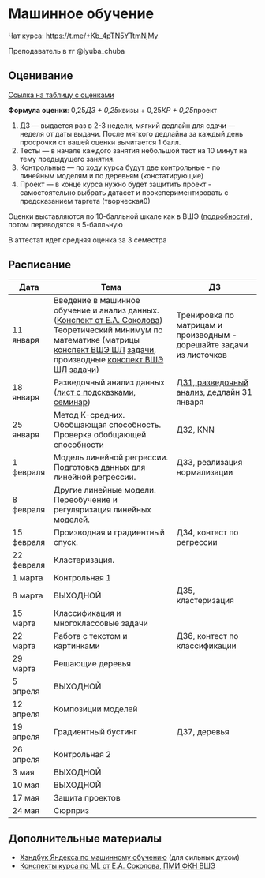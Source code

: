 # Машинное обучение

Чат курса: https://t.me/+Kb_4pTN5YTtmNjMy

Преподаватель в тг @lyuba_chuba

## Оценивание
[Ссылка на таблицу с оценками]()

**Формула оценки**: 0,25*ДЗ + 0,25*квизы + 0,25*КР + 0,25*проект

1. ДЗ — выдается раз в 2-3 недели, мягкий дедлайн для сдачи — неделя от даты выдачи. После мягкого дедлайна за каждый день просрочки от вашей оценки вычитается 1 балл.
2. Тесты — в начале каждого занятия небольшой тест на 10 минут на тему предыдущего занятия. 
3. Контрольные — по ходу курса будут две контрольные - по линейным моделям и по деревьям (констатирующие)
4. Проект — в конце курса нужно будет защитить проект - самостоятельно выбрать датасет и поэкспериментировать с предсказанием таргета (творческая0)

Оценки выставляются по 10-балльной шкале как в ВШЭ ([подробности](https://www.hse.ru/studyspravka/Scale?ysclid=m1ngfy59pb473469014)), потом переводятся в 5-балльную

В аттестат идет средняя оценка за 3 семестра

## Расписание

| **Дата**   | **Тема**                                                                          | **ДЗ** |
|------------|-----------------------------------------------------------------------------------|--------|
| 11 января  | Введение в машинное обучение и анализ данных. ([Конспект от Е.А. Соколова](ml_intro/lecture01-intro_sokolov.pdf)) Теоретический минимум по математике (матрицы [конспект ВШЭ ШЛ](ml_intro/matrix_lecture.pdf) [задачи](ml_intro/matrix_tasks.pdf), производные [конспект ВШЭ ШЛ](ml_intro/derivative_lecture.pdf) [задачи](ml_intro/derivative_tasks.pdf)) |   Тренировка по матрицам и производным - дорешайте задачи из листочков  |
| 18 января  | Разведочный анализ данных ([лист с подсказками](EDA/EDA_Cheat_Sheet.pdf), [семинар](EDA/EDA.ipynb))                                                        |    [ДЗ1, разведочный анализ](EDA/hw1.ipynb), дедлайн 31 января   |
| 25 января  | Метод K-средних. Обобщающая способность. Проверка обобщающей способности          |    ДЗ2, KNN    |
| 1 февраля  | Модель линейной регрессии. Подготовка данных для линейной регрессии.              |    ДЗ3, реализация нормализации    |
| 8 февраля  | Другие линейные модели. Переобучение и регуляризация линейных моделей.            |        |
| 15 февраля | Производная и градиентный спуск.                                                  |    ДЗ4, контест по регрессии    |
| 22 февраля | Кластеризация.                                                                    |        |
| 1 марта    | Контрольная 1                                                                     |        |
| 8 марта    | ВЫХОДНОЙ                                                                          |    ДЗ5, кластеризация    |
| 15 марта   | Классификация и многоклассовые задачи                                             |        |
| 22 марта   | Работа с текстом и картинками                                                     |    ДЗ6, контест по классификации    |
| 29 марта   | Решающие деревья                                                                  |        |
| 5 апреля   | ВЫХОДНОЙ                                                                          |        |
| 12 апреля  | Композиции моделей                                                                |        |
| 19 апреля  | Градиентный бустинг                                                               |    ДЗ7, деревья    |
| 26 апреля  | Контрольная 2                                                                     |        |
| 3 мая      | ВЫХОДНОЙ                                                                          |        |
| 10 мая     | ВЫХОДНОЙ                                                                          |        |
| 17 мая     | Защита  проектов                                                                  |        |
| 24 мая     | Сюрприз                                                                           |        |


## Дополнительные материалы
- [Хэндбук Яндекса по машинному обучению](https://education.yandex.ru/handbook/ml) (для сильных духом)
- [Конспекты курса по ML от Е.А. Соколова, ПМИ ФКН ВШЭ](https://github.com/esokolov/ml-course-hse)

